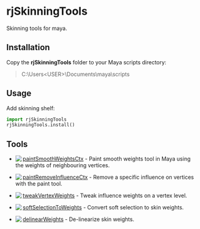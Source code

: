 # rjSkinningTools
Skinning tools for maya.

## Installation
Copy the **rjSkinningTools** folder to your Maya scripts directory:
> C:\Users\<USER>\Documents\maya\scripts

## Usage
Add skinning shelf:
```python
import rjSkinningTools
rjSkinningTools.install()
```

## Tools
* <img align="left" src="https://github.com/robertjoosten/rjSkinningTools/blob/master/icons/paintSmoothWeightsCtx.png">[paintSmoothWeightsCtx](paintSmoothWeightsCtx/README.md) - Paint smooth weights tool in Maya using the weights of neighbouring vertices.

* <img align="left" src="https://github.com/robertjoosten/rjSkinningTools/blob/master/icons/paintRemoveInfluenceCtx.png">[paintRemoveInfluenceCtx](paintRemoveInfluenceCtx/README.md) - Remove a specific influence on vertices with the paint tool.

* <img align="left" src="https://github.com/robertjoosten/rjSkinningTools/blob/master/icons/tweakVertexWeights.png">[tweakVertexWeights](tweakVertexWeights/README.md) - Tweak influence weights on a vertex level.

* <img align="left" src="https://github.com/robertjoosten/rjSkinningTools/blob/master/icons/softSelectionToWeights.png">[softSelectionToWeights](softSelectionToWeights/README.md) - Convert soft selection to skin weights.

* <img align="left" src="https://github.com/robertjoosten/rjSkinningTools/blob/master/icons/delinearWeights.png">[delinearWeights](delinearWeights/README.md) - De-linearize skin weights.
